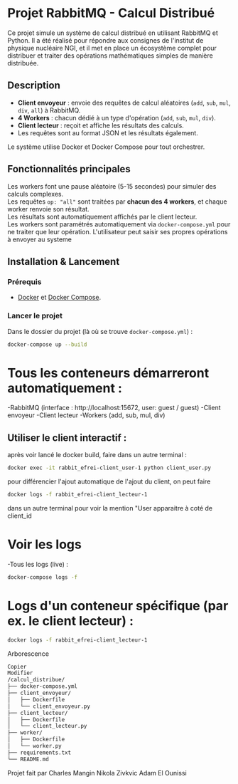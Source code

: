 # Projet RabbitMQ - Calcul Distribué

Ce projet simule un système de calcul distribué en utilisant RabbitMQ et Python. Il a été réalisé pour répondre aux consignes de l'institut de physique nucléaire NGI, et il met en place un écosystème complet pour distribuer et traiter des opérations mathématiques simples de manière distribuée.


##  Description

- **Client envoyeur** : envoie des requêtes de calcul aléatoires (`add`, `sub`, `mul`, `div`, `all`) à RabbitMQ.
- **4 Workers** : chacun dédié à un type d'opération (`add`, `sub`, `mul`, `div`).
- **Client lecteur** : reçoit et affiche les résultats des calculs.
- Les requêtes sont au format JSON et les résultats également.

Le système utilise Docker et Docker Compose pour tout orchestrer.


## Fonctionnalités principales

 Les workers font une pause aléatoire (5-15 secondes) pour simuler des calculs complexes.  
 Les requêtes `op: "all"` sont traitées par **chacun des 4 workers**, et chaque worker renvoie son résultat.  
 Les résultats sont automatiquement affichés par le client lecteur.  
 Les workers sont paramétrés automatiquement via `docker-compose.yml` pour ne traiter que leur opération.
 L'utilisateur peut saisir ses propres  opérations à envoyer au systeme


## Installation & Lancement

### Prérequis
- [Docker](https://www.docker.com/) et [Docker Compose](https://docs.docker.com/compose/).

### Lancer le projet
Dans le dossier du projet (là où se trouve `docker-compose.yml`) :

```bash
docker-compose up --build

```


# Tous les conteneurs démarreront automatiquement :

-RabbitMQ (interface : http://localhost:15672, user: guest / guest)
-Client envoyeur
-Client lecteur
-Workers (add, sub, mul, div)

## Utiliser le client interactif :
après voir lancé le docker build, faire dans un autre terminal :
```bash
docker exec -it rabbit_efrei-client_user-1 python client_user.py
```

pour différencier l'ajout automatique de l'ajout du client, on peut faire
 ```bash 
docker logs -f rabbit_efrei-client_lecteur-1
```
dans un autre terminal pour voir la mention "User apparaitre à coté de client_id


# Voir les logs
-Tous les logs (live) :
```bash
docker-compose logs -f
```

# Logs d'un conteneur spécifique (par ex. le client lecteur) :

```bash
docker logs -f rabbit_efrei-client_lecteur-1
```
 Arborescence
```bash
Copier
Modifier
/calcul_distribue/
├── docker-compose.yml
├── client_envoyeur/
│   ├── Dockerfile
│   └── client_envoyeur.py
├── client_lecteur/
│   ├── Dockerfile
│   └── client_lecteur.py
├── worker/
│   ├── Dockerfile
│   └── worker.py
├── requirements.txt
└── README.md
```

Projet fait par 
Charles Mangin
Nikola Zivkvic
Adam El Ounissi
